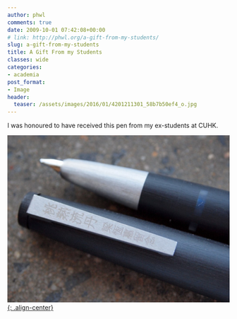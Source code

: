 ```yaml
---
author: phwl
comments: true
date: 2009-10-01 07:42:08+00:00
# link: http://phwl.org/a-gift-from-my-students/
slug: a-gift-from-my-students
title: A Gift From my Students
classes: wide
categories:
- academia
post_format:
- Image
header:
  teaser: /assets/images/2016/01/4201211301_58b7b50ef4_o.jpg
---
```


I was honoured to have received this pen from my ex-students at CUHK.

[![](/assets/images/2016/01/4201211301_58b7b50ef4_o.jpg){: .align-center}](/assets/images/2016/01/4201211301_58b7b50ef4_o.jpg)
